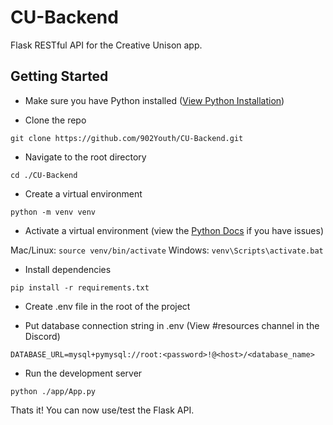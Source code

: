 # CU-Backend

Flask RESTful API for the Creative Unison app.


## Getting Started

* Make sure you have Python installed ([View Python Installation]((https://www.python.org/downloads/release/python-3123/)))

* Clone the repo 
```
git clone https://github.com/902Youth/CU-Backend.git
```

* Navigate to the root directory
```
cd ./CU-Backend
```

* Create a virtual environment
```
python -m venv venv
```
* Activate a virtual environment (view the [Python Docs](https://docs.python.org/3/library/venv.html) if you have issues)

Mac/Linux: `source venv/bin/activate`
Windows: `venv\Scripts\activate.bat`

* Install dependencies
```
pip install -r requirements.txt
```

* Create .env file in the root of the project


* Put database connection string in .env (View #resources channel in the Discord)
```
DATABASE_URL=mysql+pymysql://root:<password>!@<host>/<database_name>
```

* Run the development server
```
python ./app/App.py
```

Thats it! You can now use/test the Flask API.
